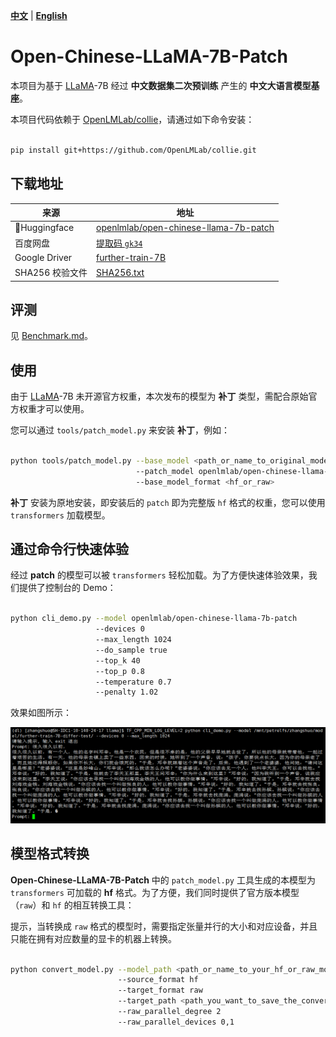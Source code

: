 [**中文**](./README.md) | [**English**](./README_EN.md)

# Open-Chinese-LLaMA-7B-Patch

本项目为基于 [LLaMA](https://github.com/facebookresearch/llama)-7B 经过 **中文数据集二次预训练** 产生的 **中文大语言模型基座**。

本项目代码依赖于 [OpenLMLab/collie](https://github.com/OpenLMLab/collie)，请通过如下命令安装：

```bash

pip install git+https://github.com/OpenLMLab/collie.git

```

## 下载地址

| 来源      | 地址 |
| ----------- | ----------- |
| 🤗Huggingface   | [openlmlab/open-chinese-llama-7b-patch](https://huggingface.co/openlmlab/open-chinese-llama-7b-patch)       |
| 百度网盘         | [提取码 `gk34`](https://pan.baidu.com/s/14E7iZKcH-5SHMDu97k70cg?pwd=gk34) |
| Google Driver   | [further-train-7B](https://drive.google.com/drive/folders/1THvuFzq_wojVfMLYV1qsSE_ddSjG0Ypv?usp=sharing)        |
| SHA256 校验文件  | [SHA256.txt](./SHA256.txt) |

## 评测

见 [Benchmark.md](./benchmark/Benchmark.md)。

## 使用

由于 [LLaMA](https://github.com/facebookresearch/llama)-7B 未开源官方权重，本次发布的模型为 **补丁** 类型，需配合原始官方权重才可以使用。

您可以通过 `tools/patch_model.py` 来安装 **补丁**，例如：

```bash

python tools/patch_model.py --base_model <path_or_name_to_original_model>
                            --patch_model openlmlab/open-chinese-llama-7b-patch
                            --base_model_format <hf_or_raw>

```

**补丁** 安装为原地安装，即安装后的 `patch` 即为完整版 `hf` 格式的权重，您可以使用 `transformers` 加载模型。

## 通过命令行快速体验

经过 **patch** 的模型可以被 `transformers` 轻松加载。为了方便快速体验效果，我们提供了控制台的 Demo：

```bash

python cli_demo.py --model openlmlab/open-chinese-llama-7b-patch
                   --devices 0
                   --max_length 1024
                   --do_sample true
                   --top_k 40
                   --top_p 0.8
                   --temperature 0.7
                   --penalty 1.02

```

效果如图所示：

![Cli Demo](/pics/cli_demo.png "命令行 Demo")

## 模型格式转换

**Open-Chinese-LLaMA-7B-Patch** 中的 `patch_model.py` 工具生成的本模型为 `transformers` 可加载的 **hf** 格式。为了方便，我们同时提供了官方版本模型（`raw`）和 `hf` 的相互转换工具：

提示，当转换成 `raw` 格式的模型时，需要指定张量并行的大小和对应设备，并且只能在拥有对应数量的显卡的机器上转换。

```bash

python convert_model.py --model_path <path_or_name_to_your_hf_or_raw_model>
                        --source_format hf
                        --target_format raw
                        --target_path <path_you_want_to_save_the_converted_model>
                        --raw_parallel_degree 2
                        --raw_parallel_devices 0,1

```
